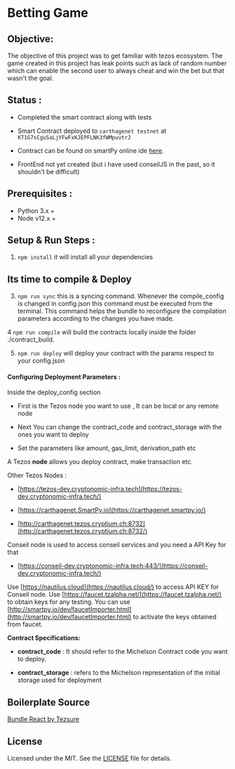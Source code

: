 # Betting Game

## Objective: 

The objective of this project was to get familiar with tezos ecosystem. The game created in this project has leak points such as lack of random number which can enable the second user to always cheat and win the bet but that wasn't the goal. 
## Status :

- Completed the smart contract along with tests
- Smart Contract deployed to `carthagenet testnet` at `KT1G7sCguSaLjYFwFxKJEPFLNK3fWMpuvtrJ`
- Contract can be found on smartPy online ide [here](http://smartpy.io/dev/index.html?code=eJzNVm1v2zYQ_u5fcXAwVEJcwZJttOiiYXlbmi3NkjTdFhSBQYt0TESiNJKqaxf77zuKsizFcup2X2YggUTePXf33HOk9gCuYhIxIDBhGqaphL430svOHhwxrbl4AJnHTMEbyCSjPNJoKfJkwmRhbJyIoPiX6hmu1bYUYxScXOF_nQJlEaessJ9zLph0McR8xgTaRSkioKHxEVQBIj2J0UMngU7AVYlEi7D4SuZEmlfjlKSCLUBp8ogLkwVMMKliY8ql0g5WBvqzW3jWotr1pQvcY@Bj7Z0OT7JUalAJkTpbAFGgsk4niolSK17OSMIclXnHqdCSRNp90wH8UTaF8ZgLrsdjR7F42jPPnMS_z03R1sj89sDsembXSc1eWDfscXqbYiQIMbKXkMzRj2wR4vPtJdE9_YnEOSv2bi@40m7PsBT6PTB@h1GU5kKHz3ia10NKJVPKdaucvi2jVVC3VpNJ5mP_Ho0ubQPtim9WCkFUtsXDzwjFkL_FOEu50BWDkWREM4xmKcyIJIlqkGeXEPVLKZVegf_PupbM@8Qkny5Mk0hiCIHQ5p5rtnRGffPDGhLkgDwgmS_@lCnqvbRFKeoXbgucjeyVAv0J@muIEsGwZMvfAeAA_P7uEIrpsV5krAnSg7K9z9oaftosTdMp0cQrO_xxvYL9vbcNlzgvkjpl0iE04xetrRaLQEULUxkWiQhqBn4z4sTqqfG@D36tz5LpXIonJi_B_3E3IWESMVe7Kqk4af53cjIVi@1ygjY9fRtEiWCsDppU15I5F3h0cApHp7dwfvJsKgbIVLKDL5IcNJUDP5gKKovi6Mb@nWBGDa2s1LqOed@A9dG67twOLkj83orXKb32y6TcJ7bIn3_Cp1M0JRPlrF1fNsNYnt26X7DFr9G5BqF8Ck4V8KDCcGGt3GrKBXUaCZST18NNo0zfbSCzWLF2kGpS2zyrSdsYO0LpWDO8XgXeiFhk9yYXwnw4mIuXZFnMI6J5KrpuNZWFeW0IVcQEkTy1R43ZHa@WHHfDypv5TvfcXk1c1bEtfhani@KMssmZO87p6qV_dfzH@@upepvI324ejunFTF6@viNiMkrmpxev5ee8hpLFBDH8TZAPo9NXH4JgpO8eR3l@eZJdZ9F1wIaz44Q9HhE62wAJNkFmby_uhofLs7_k30uSicPBr3e5PJNXkxEd3IizV@9qIJFJov7NsSpwkxjYD9G8ha_A6ZoL5dgIo8lW09Vb37tWk@FwUJzt4WA4ClxP5sKxEglLgnrFXIe_EFTV7qh@37ewwcAftsLaUzPcOF6_K9xXi9gSrU16JZU3rE17TxKpXT7266zMJyjzGQ0DvyWfYKcqt4H7X0X_L9x@d0nbKP4X_zbcyg--). 

- FrontEnd not yet created (but i have used conseilJS in the past, so it shouldn't be difficult)

## Prerequisites :

- Python 3.x +
- Node v12.x +

## Setup & Run Steps :

1.  `npm install` it will install all your dependencies

## Its time to compile & Deploy

3.  `npm run sync` this is a syncing command. Whenever the compile_config is changed in config.json this command must be executed from the terminal. This command helps the bundle to reconfigure the compilation parameters according to the changes you have made.

4  `npm run compile` will build the contracts locally inside the folder ./contract_build.

5.  `npm run deploy` will deploy your contract with the params respect to your config.json

#### Configuring Deployment Parameters :

Inside the deploy_config section

- First is the Tezos node you want to use , It can be local or any remote node

* Next You can change the contract_code and contract_storage with the ones you want to deploy

- Set the parameters like amount, gas_limit, derivation_path etc

A Tezos **node** allows you deploy contract, make transaction etc.

Other Tezos Nodes :

- [https://tezos-dev.cryptonomic-infra.tech](https://tezos-dev.cryptonomic-infra.tech/)

* [https://carthagenet.SmartPy.io](https://carthagenet.smartpy.io/)

- [http://carthagenet.tezos.cryptium.ch:8732](http://carthagenet.tezos.cryptium.ch:8732/)

Conseil node is used to access conseil services and you need a API Key for that

- [https://conseil-dev.cryptonomic-infra.tech:443/](https://conseil-dev.cryptonomic-infra.tech/)

Use [https://nautilus.cloud](https://nautilus.cloud/) to access API KEY for Conseil node. Use [https://faucet.tzalpha.net/](https://faucet.tzalpha.net/) to obtain keys for any testing. You can use [http://smartpy.io/dev/faucetImporter.html](http://smartpy.io/dev/faucetImporter.html) to activate the keys obtained from faucet.

**Contract Specifications:**

- **contract_code** : It should refer to the Michelson Contract code you want to deploy.

- **contract_storage** : refers to the Michelson representation of the initial storage used for deployment

## Boilerplate Source 
[Bundle React by Tezsure](https://github.com/Tezsure/Bundle-react/)

## License

Licensed under the MIT. See the [LICENSE](https://github.com/Tezsure/Bundle-react/blob/master/LICENSE) file for details.
